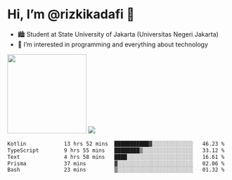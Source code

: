 # Hi, I’m @rizkikadafi 👋
- 🏙 Student at State University of Jakarta (Universitas Negeri Jakarta)
- 👀 I’m interested in programming and everything about technology
<img height="180em" src="https://github-readme-stats.vercel.app/api?username=rizkikadafi&show_icons=true&hide_border=true&&count_private=true&include_all_commits=true" />
<img src="https://github-readme-stats.vercel.app/api/top-langs/?username=rizkikadafi&show_icons=true&hide_border=true&&count_private=true&include_all_commits=true" />

<!--START_SECTION:waka-->

```txt
Kotlin            13 hrs 52 mins  ███████████▓░░░░░░░░░░░░░   46.23 %
TypeScript        9 hrs 55 mins   ████████▒░░░░░░░░░░░░░░░░   33.12 %
Text              4 hrs 58 mins   ████░░░░░░░░░░░░░░░░░░░░░   16.61 %
Prisma            37 mins         ▓░░░░░░░░░░░░░░░░░░░░░░░░   02.06 %
Bash              23 mins         ▒░░░░░░░░░░░░░░░░░░░░░░░░   01.32 %
```

<!--END_SECTION:waka-->

<!---
rizkikadafi/rizkikadafi is a ✨ special ✨ repository because its `README.md` (this file) appears on your GitHub profile.
You can click the Preview link to take a look at your changes.
--->
